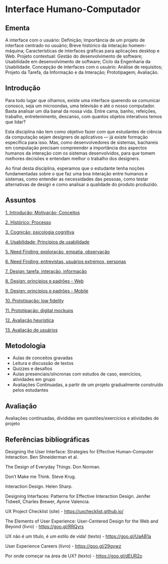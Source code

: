 # Interface Humano-Computador

## Ementa

A interface com o usuário: Definição; Importância de um projeto de interface centrado no usuário; Breve histórico da interação homem-máquina; Características de interfaces gráficas para aplicações desktop e Web. Projeto contextual: Gestão do desenvolvimento de software; Usabilidade em desenvolvimento de software; Ciclo da Engenharia da Usabilidade. Concepção de interfaces com o usuário: Análise de requisitos; Projeto da Tarefa, da Informação e da Interação; Prototipagem; Avaliação.


## Introdução

Para todo lugar que olhamos, existe uma interface querendo se comunicar conosco, seja um microondas, uma televisão e até o nosso computador. Basta analisar um dia banal da nossa vida. Entre cama, banho, refeições, trabalho, entretenimento, descanso, com quantos objetos interativos temos que lidar? 

Esta disciplina não tem como objetivo fazer com que estudantes de ciência da computação sejam designers de aplicativos — já existe formação específica para isso. Mas, como desenvolvedores de sistemas,  bachareis em computação precisam compreender a importância dos aspectos humanos da interação com os sistemas desenvolvidos, para que tomem melhores decisões e entendam melhor o trabalho dos designers.

Ao final desta disciplina, esperamos que o estudante tenha noções fundamentadas sobre o que faz uma boa interação entre humanos e sistemas, como entender as necessidades das pessoas, como testar alternativas de design e como analisar a qualidade do produto produzido.



## Assuntos

[1. Introdução; Motivação; Conceitos](https://tiagomassoni.github.io/ihc-texts/aula1.html)

[2. Histórico; Processo](https://tiagomassoni.github.io/ihc-texts/aula2.html)

[3. Cognição; psicologia cognitiva](https://tiagomassoni.github.io/ihc-texts/aula3.html)

[4. Usabilidade; Princípios de usabilidade](https://tiagomassoni.github.io/ihc-texts/aula4.html)

[5. Need Finding: exploração, empatia, observação](https://tiagomassoni.github.io/ihc-texts/aula5.html)

[6. Need Finding: entrevistas, usuários extremos, personas](https://tiagomassoni.github.io/ihc-texts/aula6.html)

[7. Design: tarefa, interação, informação](https://tiagomassoni.github.io/ihc-texts/aula7.html)

[8. Design: princípios e padrões - Web](https://tiagomassoni.github.io/ihc-texts/aula8.html)

[9. Design: princípios e padrões - Mobile](https://tiagomassoni.github.io/ihc-texts/aula9.html)

[10. Prototipação: low fidelity](https://tiagomassoni.github.io/ihc-texts/aula10.html)

[11. Prototipação: digital mockups](https://tiagomassoni.github.io/ihc-texts/aula11.html)

[12. Avaliação heurística](https://tiagomassoni.github.io/ihc-texts/aula12.html)

[13. Avaliação de usuários](https://tiagomassoni.github.io/ihc-texts/aula13.html)


## Metodologia

* Aulas de conceitos gravadas
* Leitura e discussão de textos
* Quizzes e desafios
* Aulas presenciais/síncronas com estudos de caso, exercícios, atividades em grupo
* Avaliações Continuadas, a partir de um projeto gradualmente construído pelos estudantes




## Avaliação

Avaliações contínuadas, divididas em questões/exercícios e atividades de projeto

## Referências bibliográficas

Designing the User Interface: Strategies for Effective Human-Computer Interaction. Ben Shneiderman et al.

The Design of Everyday Things. Don Norman.

Don’t Make me Think. Steve Krug.

Interaction Design. Helen Sharp.

Designing Interfaces: Patterns for Effective Interaction Design. Jenifer Tidwell, Charles Brewer, Aynne Valencia.

UX Project Checklist (site) - https://uxchecklist.github.io/

The Elements of User Experience: User-Centered Design for the Web and Beyond (livro) - https://goo.gl/RRQyrs

UX não é um título, é um estilo de vida! (texto) - https://goo.gl/UaAB1a

User Experience Careers (livro) - https://goo.gl/29gywz

Por onde começar na área de UX? (texto) - https://goo.gl/dEUR2o